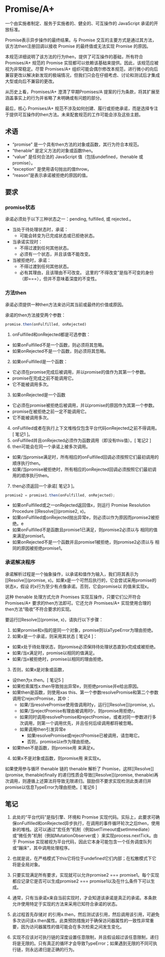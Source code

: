 # Promise/A+

一个由实施者制定、服务于实施者的、健全的、可互操作的 JavaScript 承诺的开放标准。

Promise表示异步操作的最终结果。与 Promise 交互的主要方式是通过其方法，该方法then注册回调以接收 Promise 的最终值或无法实现 Promise 的原因。

本规范详细说明了该方法的行为then，提供了可互操作的基础，所有符合 Promises/A+ 规范的 Promise 实现都可以依赖该基础来提供。因此，该规范应被视为非常稳定。尽管 Promises/A+ 组织可能会偶尔修改本规范，进行微小的向后兼容更改以解决新发现的极端情况，但我们只会在仔细考虑、讨论和测试后才集成大型或向后不兼容的更改。

从历史上看，Promises/A+ 澄清了早期Promises/A 提案的行为条款，将其扩展至涵盖事实上的行为并省略了未明确或有问题的部分。

最后，核心 Promises/A+ 规范不涉及如何创建、履行或拒绝承诺，而是选择专注于提供可互操作的then方法。未来配套规范的工作可能会涉及这些主题。

## 术语
- “promise” 是一个具有then方法的对象或函数，其行为符合本规范。
- “thenable” 是定义方法的对象或函数then。
- “value” 是任何合法的 JavaScript 值（包括undefined，thenable 或 promise）。
- “exception” 是使用语句抛出的值throw。
- “reason”是表示承诺被拒绝的原因的值。

## 要求
### promise状态
承诺必须处于以下三种状态之一：pending, fulfilled, 或 rejected.。

- 当处于待处理状态时，承诺：
  - 可能会转变为已完成状态或已拒绝状态。
- 当承诺实现时：
  - 不得过渡到任何其他状态。
  - 必须有一个状态，并且该值不能改变。
- 当被拒绝时，承诺：
  - 不得过渡到任何其他状态。
  - 必有其理由，且该理由不可改变。
这里的“不得改变”是指不可变的身份（即===），但并不意味着深度的不变性。

### 方法then​
承诺必须提供一种then方法来访问其当前或最终的价值或原因。

承诺的then方法接受两个参数：
``` ts
promise.then(onFulfilled, onRejected)
```
1. onFulfilled和onRejected都是可选参数：
  - 如果onFulfilled不是一个函数，则必须将其忽略。
  - 如果onRejected不是一个函数，则必须将其忽略。
2. 如果onFulfilled是一个函数：
  - 它必须在promise完成后被调用，并以promise的值作为其第一个参数。
  - promise在完成之前不能调用它。
  - 它不能被调用多次。
3. 如果onRejected是一个函数
  - 它必须在promise被拒绝后被调用，并以promise的原因作为其第一个参数。
  - promise在被拒绝之前一定不能调用它。
  - 它不能被调用多次。
4. onFulfilled或者在执行上下文堆栈仅包含平台代码onRejected之前不得调用。[ 笔记1 ]。
5. onFulfilled并且onRejected必须作为函数调用（即没有this值）。[ 笔记2 ]
6. then可能会在同一个承诺上被多次调用。
  - 如果/当promise满足时，所有相应的onFulfilled回调必须按照它们最初调用的顺序执行then。
  - 如果/当promise被拒绝时，所有相应的onRejected回调必须按照它们最初调用的顺序执行then。
7. then必须返回一个承诺[ 笔记3 ]。
```ts
promise2 = promise1.then(onFulfilled, onRejected);
```
  - 如果onFulfilled或之一onRejected返回值x，则运行 Promise Resolution Procedure [[Resolve]](promise2, x)。
  - 如果onFulfilled或onRejected抛出异常e，则必须以作为原因而promise2被拒绝。e
  - 如果onFulfilled不是函数且promise1已满足，则promise2必须以与 相同的值来满足promise1。
  - 如果onRejected不是一个函数并且promise1被拒绝，则promise2必须以与 相同的原因被拒绝promise1。

### 承诺解决程序
承诺解析过程是一个抽象操作，以承诺和值作为输入，我们将其表示为[[Resolve]](promise, x)。如果x是一个可然后执行的，它会尝试采用promise的状态x，假设 的x行为至少有点像承诺。否则，它会promise以 的值来实现x。

这种 thenable 处理方式允许 Promises 实现互操作，只要它们公开符合 Promises/A+ 要求的then方法即可。它还允许 Promises/A+ 实现使用合理的then方法“吸收”不符合要求的实现。

要运行[[Resolve]](promise, x)，请执行以下步骤：

1. 如果promise和x指的是同一个对象，promise则以aTypeError为理由拒绝。
2. 如果x是一个承诺，则采用其状态 [ 笔记4 ]：
  - 如果x处于待处理状态，则promise必须保持待处理状态直到x完成或被拒绝。
  - 如果/当x满足时，promise以相同的值满足。
  - 如果/当x被拒绝时，promise以相同的理由拒绝。
3. 否则，如果x是对象或函数，
  - 设then为x.then。[ 笔记5 ]
  - 如果检索属性x.then导致抛出异常e，则拒绝promise并e给出原因。
  - 如果then是函数，则使用xas this、第一个参数resolvePromise和第二个参数调用它rejectPromise，其中：
    - 如果/当resolvePromise使用值调用时y，运行[[Resolve]](promise, y)。
    - 如果/当rejectPromise有理由被调用时r，则promise用拒绝r。
    - 如果同时调用resolvePromise和rejectPromise，或者对同一参数进行多次调用，则第一个调用优先，并且任何后续调用都将被忽略。
    - 如果调用then引发异常e
      - 如果resolvePromise或rejectPromise已被调用，请忽略它。
      - 否则，promise以e作为理由拒绝。
  - 如果then不是函数，则promise用 来满足x。
4. 如果x不是对象或函数，则promise用 来实现x。

如果使用参与循环 thenable 链的 thenable 解析了 Promise，这样[[Resolve]](promise, thenable)finally 的递归性质会导致[[Resolve]](promise, thenable)再次调用，则遵循上述算法将导致无限递归。鼓励但不要求实现检测此类递归并promise以信息TypeError为理由拒绝。[ 笔记6 ]



## 笔记
1. 此处的“平台代码”是指引擎、环境和 Promise 实现代码。实际上，此要求可确保onFulfilled和onRejected异步执行，在调用的事件循环轮次之后then，使用新的堆栈。这可以通过“宏任务”机制（例如setTimeout或setImmediate）或“微任务”机制（例如MutationObserver或 ）来实现process.nextTick。由于 Promise 实现被视为平台代码，因此它本身可能包含一个任务调度队列或“蹦床”，其中调用处理程序。

2. 也就是说，在严格模式下this它将位于undefined它们内部；在松散模式下它将是全局对象。

3. 只要实现满足所有要求，实现就可以允许promise2 === promise1。每个实现都应记录它是否可以生成promise2 === promise1以及在什么条件下可以生成。

4. 通常，只有当承诺x来自当前实现时，才会知道该承诺是真正的承诺。本条款允许使用特定于实现的方法来采用已知符合承诺的状态。

5. 此过程首先存储对 的引用x.then，然后测试该引用，然后调用该引用，可避免多次访问该x.then属性。此类预防措施对于确保访问器属性的一致性非常重要，因为访问器属性的值可能会在多次检索之间发生变化。

6. 实现不应该对可执行链的深度设置任意限制，并且假设超过该任意限制，递归将是无限的。只有真正的循环才会导致TypeError；如果遇到无限的不同可执行链，则永远递归是正确的行为。

